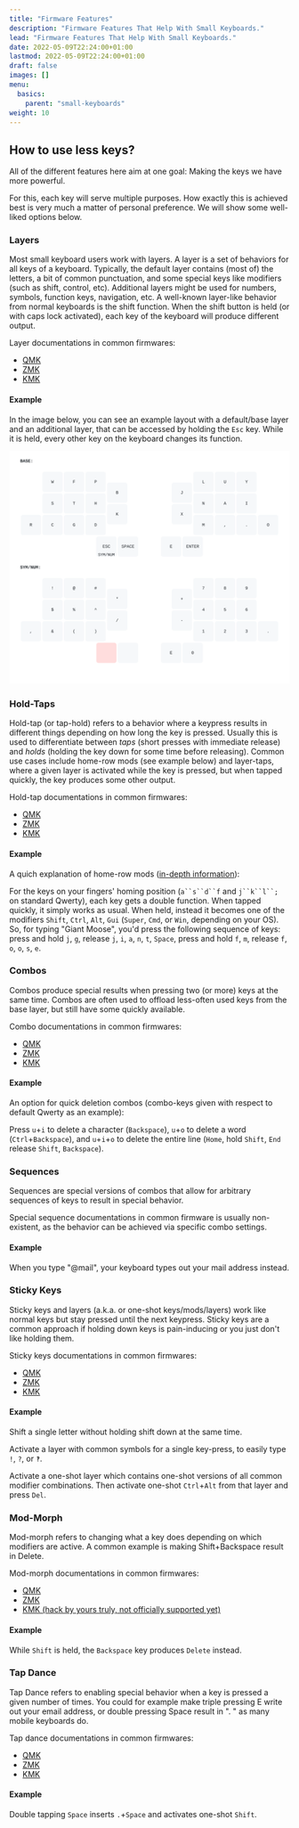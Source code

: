 ```yaml
---
title: "Firmware Features"
description: "Firmware Features That Help With Small Keyboards."
lead: "Firmware Features That Help With Small Keyboards."
date: 2022-05-09T22:24:00+01:00
lastmod: 2022-05-09T22:24:00+01:00
draft: false
images: []
menu:
  basics:
    parent: "small-keyboards"
weight: 10
---
```



## How to use less keys?
All of the different features here aim at one goal:
Making the keys we have more powerful.

For this, each key will serve multiple purposes.
How exactly this is achieved best is very much a matter of personal preference.
We will show some well-liked options below.

### Layers
Most small keyboard users work with layers.
A layer is a set of behaviors for all keys of a keyboard.
Typically, the default layer contains (most of) the letters, a bit of common punctuation, and some special keys like modifiers (such as shift, control, etc).
Additional layers might be used for numbers, symbols, function keys, navigation, etc.
A well-known layer-like behavior from normal keyboards is the shift function.
When the shift button is held (or with caps lock activated), each key of the keyboard will produce different output.

Layer documentations in common firmwares:
- [QMK](https://docs.qmk.fm/#/feature_layers)
- [ZMK](https://zmk.dev/docs/behaviors/layers)
- [KMK](https://github.com/KMKfw/kmk_firmware/blob/master/docs/en/layers.md)

#### Example

In the image below, you can see an example layout with a default/base layer and an additional layer, that can be accessed by holding the `Esc` key.
While it is held, every other key on the keyboard changes its function.

![example-layer](layer_example.svg)


### Hold-Taps
Hold-tap (or tap-hold) refers to a behavior where a keypress results in different things depending on how long the key is pressed.
Usually this is used to differentiate between *taps* (short presses with immediate release) and *holds* (holding the key down for some time before releasing).
Common use cases include home-row mods (see example below) and layer-taps, where a given layer is activated while the key is pressed, but when tapped quickly, the key produces some other output.

Hold-tap documentations in common firmwares:
- [QMK](https://docs.qmk.fm/#/tap_hold)
- [ZMK](https://zmk.dev/docs/behaviors/hold-tap)
- [KMK](https://github.com/KMKfw/kmk_firmware/blob/master/docs/en/holdtap.md)

#### Example
A quich explanation of home-row mods ([in-depth information](https://precondition.github.io/home-row-mods)):

For the keys on your fingers' homing position (`a``s``d``f` and `j``k``l``;` on standard Qwerty), each key gets a double function.
When tapped quickly, it simply works as usual.
When held, instead it becomes one of the modifiers `Shift`, `Ctrl`, `Alt`, `Gui` (`Super`, `Cmd`, or `Win`, depending on your OS).
So, for typing "Giant Moose", you'd press the following sequence of keys:
press and hold `j`, `g`, release `j`,  `i`, `a`, `n`, `t`, `Space`, press and hold `f`, `m`, release `f`, `o`, `o`, `s`, `e`.


### Combos
Combos produce special results when pressing two (or more) keys at the same time.
Combos are often used to offload less-often used keys from the base layer, but still have some quickly available.

Combo documentations in common firmwares:
- [QMK](https://docs.qmk.fm/#/feature_combo)
- [ZMK](https://zmk.dev/docs/features/combos)
- [KMK](https://github.com/KMKfw/kmk_firmware/blob/master/docs/en/combos.md)

#### Example
An option for quick deletion combos (combo-keys given with respect to default Qwerty as an example):

Press `u`+`i` to delete a character (`Backspace`), `u`+`o` to delete a word (`Ctrl`+`Backspace`), and `u`+`i`+`o` to delete the entire line (`Home`, hold `Shift`, `End` release `Shift`, `Backspace`).


### Sequences
Sequences are special versions of combos that allow for arbitrary sequences of keys to result in special behavior.

Special sequence documentations in common firmware is usually non-existent, as the behavior can be achieved via specific combo settings.

#### Example
When you type "@mail", your keyboard types out your mail address instead.


### Sticky Keys
Sticky keys and layers (a.k.a. or one-shot keys/mods/layers) work like normal keys but stay pressed until the next keypress.
Sticky keys are a common approach if holding down keys is pain-inducing or you just don't like holding them.

Sticky keys documentations in common firmwares:
- [QMK](https://docs.qmk.fm/#/one_shot_keys)
- [ZMK](https://zmk.dev/docs/behaviors/sticky-key)
- [KMK](https://github.com/KMKfw/kmk_firmware/blob/master/docs/en/oneshot.md)

#### Example
Shift a single letter without holding shift down at the same time.

Activate a layer with common symbols for a single key-press, to easily type `!`, `?`, or `‽`.

Activate a one-shot layer which contains one-shot versions of all common modifier combinations.
Then activate one-shot `Ctrl`+`Alt` from that layer and press `Del`.


### Mod-Morph
Mod-morph refers to changing what a key does depending on which modifiers are active.
A common example is making Shift+Backspace result in Delete.

Mod-morph documentations in common firmwares:
- [QMK](https://docs.qmk.fm/#/feature_key_overrides)
- [ZMK](https://zmk.dev/docs/behaviors/mod-morph)
- [KMK (hack by yours truly, not officially supported yet)](https://github.com/KMKfw/kmk_firmware/issues/409#issuecomment-1468757881)

#### Example
While `Shift` is held, the `Backspace` key produces `Delete` instead.

### Tap Dance
Tap Dance refers to enabling special behavior when a key is pressed a given number of times.
You could for example make triple pressing E write out your email address, or double pressing Space result in ". " as many mobile keyboards do.

Tap dance documentations in common firmwares:
- [QMK](https://docs.qmk.fm/#/feature_tap_dance)
- [ZMK](https://zmk.dev/docs/behaviors/tap-dance)
- [KMK](https://github.com/KMKfw/kmk_firmware/blob/master/docs/en/tapdance.md)

#### Example
Double tapping `Space` inserts `.`+`Space` and activates one-shot `Shift`.

